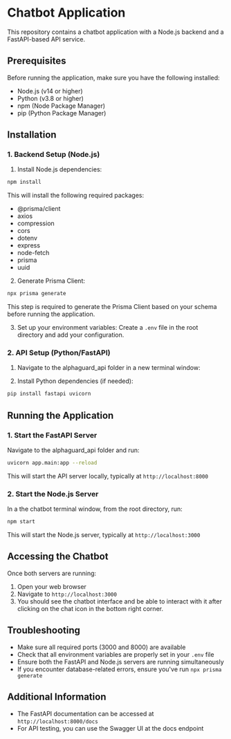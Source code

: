 # Chatbot Application

This repository contains a chatbot application with a Node.js backend and a FastAPI-based API service.

## Prerequisites

Before running the application, make sure you have the following installed:

- Node.js (v14 or higher)
- Python (v3.8 or higher)
- npm (Node Package Manager)
- pip (Python Package Manager)

## Installation

### 1. Backend Setup (Node.js)

1. Install Node.js dependencies:
```bash
npm install
```

This will install the following required packages:
- @prisma/client
- axios
- compression
- cors
- dotenv
- express
- node-fetch
- prisma
- uuid

2. Generate Prisma Client:
```bash
npx prisma generate
```
This step is required to generate the Prisma Client based on your schema before running the application.

3. Set up your environment variables:
Create a `.env` file in the root directory and add your configuration.

### 2. API Setup (Python/FastAPI)

1. Navigate to the alphaguard_api folder in a new terminal window:

2. Install Python dependencies (if needed):
```bash
pip install fastapi uvicorn
```

## Running the Application

### 1. Start the FastAPI Server

Navigate to the alphaguard_api folder and run:
```bash
uvicorn app.main:app --reload
```

This will start the API server locally, typically at `http://localhost:8000`

### 2. Start the Node.js Server

In a the chatbot terminal window, from the root directory, run:
```bash
npm start
```

This will start the Node.js server, typically at `http://localhost:3000`

## Accessing the Chatbot

Once both servers are running:

1. Open your web browser
2. Navigate to `http://localhost:3000`
3. You should see the chatbot interface and be able to interact with it after clicking on the chat icon in the bottom right corner.

## Troubleshooting

- Make sure all required ports (3000 and 8000) are available
- Check that all environment variables are properly set in your `.env` file
- Ensure both the FastAPI and Node.js servers are running simultaneously
- If you encounter database-related errors, ensure you've run `npx prisma generate`

## Additional Information

- The FastAPI documentation can be accessed at `http://localhost:8000/docs`
- For API testing, you can use the Swagger UI at the docs endpoint
